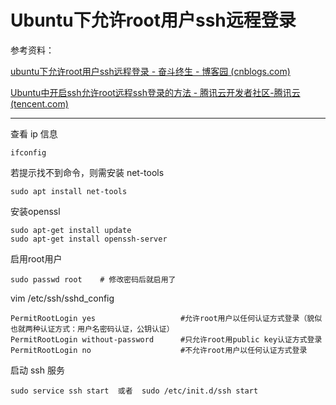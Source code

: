 # Ubuntu下允许root用户ssh远程登录

参考资料：

[ubuntu下允许root用户ssh远程登录 - 奋斗终生 - 博客园 (cnblogs.com)](https://www.cnblogs.com/ajianbeyourself/p/4220274.html#:~:text=SSH%E6%9C%8D%E5%8A%A1%E5%99%A8%EF%BC%8C%E5%8F%AF%E4%BB%A5%E9%80%9A%E8%BF%87SSH%E5%8D%8F%E8%AE%AE%E7%99%BB%E5%BD%95%E8%BF%9C%E7%A8%8B%E6%9C%8D%E5%8A%A1%E5%99%A8%EF%BC%8C%E4%BD%86%E6%98%AFubuntu%E9%BB%98%E8%AE%A4%E6%98%AF%E5%90%AF%E7%94%A8%E4%BA%86root%E7%94%A8%E6%88%B7%EF%BC%8C%E4%BD%86%E8%A6%81%E9%80%9A%E8%BF%87public%20key%E6%9D%A5%E7%99%BB%E5%BD%95%E3%80%82%20%E5%90%AF%E7%94%A8root%E7%94%A8%E6%88%B7%EF%BC%9Asudo,passwd%20root%20%23%E4%BF%AE%E6%94%B9%E5%AF%86%E7%A0%81%E5%90%8E%E5%B0%B1%E5%90%AF%E7%94%A8%E4%BA%86)

[Ubuntu中开启ssh允许root远程ssh登录的方法 - 腾讯云开发者社区-腾讯云 (tencent.com)](https://cloud.tencent.com/developer/article/1445519#:~:text=Ubuntu%E4%B8%AD%E5%BC%80%E5%90%AFssh%E5%85%81%E8%AE%B8root%E8%BF%9C%E7%A8%8Bssh%E7%99%BB%E5%BD%95%E7%9A%84%E6%96%B9%E6%B3%95%E3%80%82%20%E5%AE%89%E8%A3%85openssh-server%20%E8%AE%BE%E7%BD%AEroot%E7%94%A8%E6%88%B7%E5%AF%86%E7%A0%81%EF%BC%9A%20sudo%20passwd%20root%20%E7%BC%96%E8%BE%91%E9%85%8D%E7%BD%AE%E6%96%87%E4%BB%B6%EF%BC%9A%20sudo,yes%20image.png%20%E9%87%8D%E5%90%AFssh%E6%9C%8D%E5%8A%A1%EF%BC%9A%20sudo%20systemctl%20restart%20sshd%20%E5%86%8D%E6%AC%A1%E8%BF%9B%E8%A1%8C%E8%BF%9C%E7%A8%8B%E7%99%BB%E5%BD%95%EF%BC%8C%E5%8D%B3%E5%8F%AF%E6%88%90%E5%8A%9F%EF%BC%9A)

---

查看 ip 信息

```shell
ifconfig
```

若提示找不到命令，则需安装 net-tools

```shell
sudo apt install net-tools
```

安装openssl

```shell
sudo apt-get install update
sudo apt-get install openssh-server
```

启用root用户

```shell
sudo passwd root	# 修改密码后就启用了
```

vim /etc/ssh/sshd_config

```shell
PermitRootLogin yes                   #允许root用户以任何认证方式登录（貌似也就两种认证方式：用户名密码认证，公钥认证）
PermitRootLogin without-password      #只允许root用public key认证方式登录
PermitRootLogin no                    #不允许root用户以任何认证方式登录
```

启动 ssh 服务

```shell
sudo service ssh start  或者  sudo /etc/init.d/ssh start
```

‍
